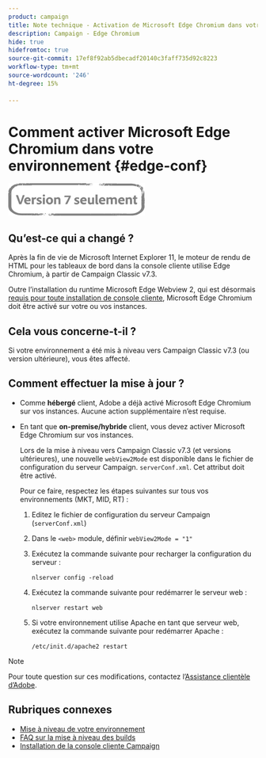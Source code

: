 ```yaml
---
product: campaign
title: Note technique - Activation de Microsoft Edge Chromium dans votre environnement Campaign
description: Campaign - Edge Chromium
hide: true
hidefromtoc: true
source-git-commit: 17ef8f92ab5dbecadf20140c3faff735d92c8223
workflow-type: tm+mt
source-wordcount: '246'
ht-degree: 15%

---
```



# Comment activer Microsoft Edge Chromium dans votre environnement {#edge-conf}

![](../../assets/v7-only.svg)


## Qu’est-ce qui a changé ?

Après la fin de vie de Microsoft Internet Explorer 11, le moteur de rendu de HTML pour les tableaux de bord dans la console cliente utilise Edge Chromium, à partir de Campaign Classic v7.3.

Outre l’installation du runtime Microsoft Edge Webview 2, qui est désormais [requis pour toute installation de console cliente](../../installation/using/installing-the-client-console.md#webview), Microsoft Edge Chromium doit être activé sur votre ou vos instances.

## Cela vous concerne-t-il ?

Si votre environnement a été mis à niveau vers Campaign Classic v7.3 (ou version ultérieure), vous êtes affecté.

## Comment effectuer la mise à jour ?

* Comme **hébergé** client, Adobe a déjà activé Microsoft Edge Chromium sur vos instances. Aucune action supplémentaire n’est requise.

* En tant que **on-premise/hybride** client, vous devez activer Microsoft Edge Chromium sur vos instances.

   Lors de la mise à niveau vers Campaign Classic v7.3 (et versions ultérieures), une nouvelle `webView2Mode` est disponible dans le fichier de configuration du serveur Campaign. `serverConf.xml`. Cet attribut doit être activé.

   Pour ce faire, respectez les étapes suivantes sur tous vos environnements (MKT, MID, RT) :

   1. Editez le fichier de configuration du serveur Campaign (`serverConf.xml`)
   1. Dans le `<web>` module, définir `webView2Mode = "1"`
   1. Exécutez la commande suivante pour recharger la configuration du serveur :

      ```
      nlserver config -reload
      ```

   1. Exécutez la commande suivante pour redémarrer le serveur web :

      ```
      nlserver restart web
      ```

   1. Si votre environnement utilise Apache en tant que serveur web, exécutez la commande suivante pour redémarrer Apache :

      ```
      /etc/init.d/apache2 restart
      ```


>[!NOTE]
>
>Pour toute question sur ces modifications, contactez l’[Assistance clientèle d’Adobe](https://helpx.adobe.com/fr/enterprise/admin-guide.html/enterprise/using/support-for-experience-cloud.ug.html).

## Rubriques connexes

* [Mise à niveau de votre environnement](../../production/using/build-upgrade.md)
* [FAQ sur la mise à niveau des builds](../../platform/using/faq-build-upgrade.md)
* [Installation de la console cliente Campaign](../../installation/using/installing-the-client-console.md)

